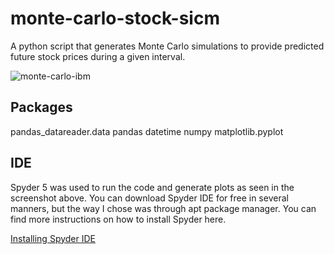 # monte-carlo-stock-sicm

A python script that generates Monte Carlo simulations to provide predicted future stock prices during a given interval.

![monte-carlo-ibm](https://user-images.githubusercontent.com/15150787/200733068-7ff883a2-8565-480a-a311-1c0ad9a04099.jpg)

## Packages
pandas_datareader.data
pandas
datetime
numpy
matplotlib.pyplot

## IDE
Spyder 5 was used to run the code and generate plots as seen in the screenshot above. You can download Spyder IDE for free in several manners, but the way I chose was through apt package manager. You can find more instructions on how to install Spyder here. 

[Installing Spyder IDE](https://docs.spyder-ide.org/current/installtion.html)
